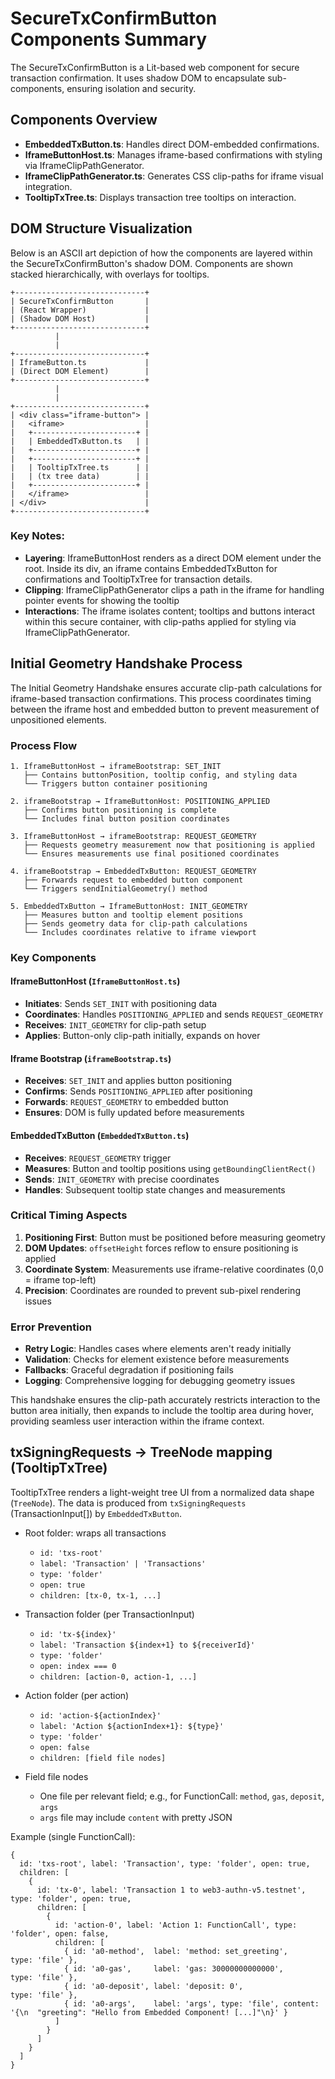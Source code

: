 # SecureTxConfirmButton Components Summary

The SecureTxConfirmButton is a Lit-based web component for secure transaction confirmation. It uses shadow DOM to encapsulate sub-components, ensuring isolation and security.

## Components Overview

- **EmbeddedTxButton.ts**: Handles direct DOM-embedded confirmations.
- **IframeButtonHost.ts**: Manages iframe-based confirmations with styling via IframeClipPathGenerator.
- **IframeClipPathGenerator.ts**: Generates CSS clip-paths for iframe visual integration.
- **TooltipTxTree.ts**: Displays transaction tree tooltips on interaction.

## DOM Structure Visualization

Below is an ASCII art depiction of how the components are layered within the SecureTxConfirmButton's shadow DOM. Components are shown stacked hierarchically, with overlays for tooltips.

```
+-----------------------------+
| SecureTxConfirmButton       |
| (React Wrapper)             |
| (Shadow DOM Host)           |
+-----------------------------+
          |
          |
+-----------------------------+
| IframeButton.ts             |
| (Direct DOM Element)        |
+-----------------------------+
          |
          |
+-----------------------------+
| <div class="iframe-button"> |
|   <iframe>                  |
|   +-----------------------+ |
|   | EmbeddedTxButton.ts   | |
|   +-----------------------+ |
|   +-----------------------+ |
|   | TooltipTxTree.ts      | |
|   | (tx tree data)        | |
|   +-----------------------+ |
|   </iframe>                 |
| </div>                      |
+-----------------------------+

```

### Key Notes:
- **Layering**: IframeButtonHost renders as a direct DOM element under the root. Inside its div, an iframe contains EmbeddedTxButton for confirmations and TooltipTxTree for transaction details.
- **Clipping**: IframeClipPathGenerator clips a path in the iframe for handling pointer events for showing the tooltip
- **Interactions**: The iframe isolates content; tooltips and buttons interact within this secure container, with clip-paths applied for styling via IframeClipPathGenerator.

## Initial Geometry Handshake Process

The Initial Geometry Handshake ensures accurate clip-path calculations for iframe-based transaction confirmations. This process coordinates timing between the iframe host and embedded button to prevent measurement of unpositioned elements.

### Process Flow

```
1. IframeButtonHost → iframeBootstrap: SET_INIT
   ├── Contains buttonPosition, tooltip config, and styling data
   └── Triggers button container positioning

2. iframeBootstrap → IframeButtonHost: POSITIONING_APPLIED
   ├── Confirms button positioning is complete
   └── Includes final button position coordinates

3. IframeButtonHost → iframeBootstrap: REQUEST_GEOMETRY
   ├── Requests geometry measurement now that positioning is applied
   └── Ensures measurements use final positioned coordinates

4. iframeBootstrap → EmbeddedTxButton: REQUEST_GEOMETRY
   ├── Forwards request to embedded button component
   └── Triggers sendInitialGeometry() method

5. EmbeddedTxButton → IframeButtonHost: INIT_GEOMETRY
   ├── Measures button and tooltip element positions
   ├── Sends geometry data for clip-path calculations
   └── Includes coordinates relative to iframe viewport
```

### Key Components

#### IframeButtonHost (`IframeButtonHost.ts`)
- **Initiates**: Sends `SET_INIT` with positioning data
- **Coordinates**: Handles `POSITIONING_APPLIED` and sends `REQUEST_GEOMETRY`
- **Receives**: `INIT_GEOMETRY` for clip-path setup
- **Applies**: Button-only clip-path initially, expands on hover

#### Iframe Bootstrap (`iframeBootstrap.ts`)
- **Receives**: `SET_INIT` and applies button positioning
- **Confirms**: Sends `POSITIONING_APPLIED` after positioning
- **Forwards**: `REQUEST_GEOMETRY` to embedded button
- **Ensures**: DOM is fully updated before measurements

#### EmbeddedTxButton (`EmbeddedTxButton.ts`)
- **Receives**: `REQUEST_GEOMETRY` trigger
- **Measures**: Button and tooltip positions using `getBoundingClientRect()`
- **Sends**: `INIT_GEOMETRY` with precise coordinates
- **Handles**: Subsequent tooltip state changes and measurements

### Critical Timing Aspects

1. **Positioning First**: Button must be positioned before measuring geometry
2. **DOM Updates**: `offsetHeight` forces reflow to ensure positioning is applied
3. **Coordinate System**: Measurements use iframe-relative coordinates (0,0 = iframe top-left)
4. **Precision**: Coordinates are rounded to prevent sub-pixel rendering issues

### Error Prevention

- **Retry Logic**: Handles cases where elements aren't ready initially
- **Validation**: Checks for element existence before measurements
- **Fallbacks**: Graceful degradation if positioning fails
- **Logging**: Comprehensive logging for debugging geometry issues

This handshake ensures the clip-path accurately restricts interaction to the button area initially, then expands to include the tooltip area during hover, providing seamless user interaction within the iframe context.

## txSigningRequests → TreeNode mapping (TooltipTxTree)

TooltipTxTree renders a light-weight tree UI from a normalized data shape (`TreeNode`). The data is produced from `txSigningRequests` (TransactionInput[]) by `EmbeddedTxButton`.

- Root folder: wraps all transactions
  - `id: 'txs-root'`
  - `label: 'Transaction' | 'Transactions'`
  - `type: 'folder'`
  - `open: true`
  - `children: [tx-0, tx-1, ...]`

- Transaction folder (per TransactionInput)
  - `id: 'tx-${index}'`
  - `label: 'Transaction ${index+1} to ${receiverId}'`
  - `type: 'folder'`
  - `open: index === 0`
  - `children: [action-0, action-1, ...]`

- Action folder (per action)
  - `id: 'action-${actionIndex}'`
  - `label: 'Action ${actionIndex+1}: ${type}'`
  - `type: 'folder'`
  - `open: false`
  - `children: [field file nodes]`

- Field file nodes
  - One file per relevant field; e.g., for FunctionCall: `method`, `gas`, `deposit`, `args`
  - `args` file may include `content` with pretty JSON

Example (single FunctionCall):

```
{
  id: 'txs-root', label: 'Transaction', type: 'folder', open: true,
  children: [
    {
      id: 'tx-0', label: 'Transaction 1 to web3-authn-v5.testnet', type: 'folder', open: true,
      children: [
        {
          id: 'action-0', label: 'Action 1: FunctionCall', type: 'folder', open: false,
          children: [
            { id: 'a0-method',  label: 'method: set_greeting',        type: 'file' },
            { id: 'a0-gas',     label: 'gas: 30000000000000',         type: 'file' },
            { id: 'a0-deposit', label: 'deposit: 0',                  type: 'file' },
            { id: 'a0-args',    label: 'args', type: 'file', content: '{\n  "greeting": "Hello from Embedded Component! [...]"\n}' }
          ]
        }
      ]
    }
  ]
}
```